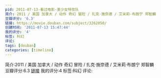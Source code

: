 ```yaml
---
pid: 2011-07-13-看过电影-美少女特攻队
简介: 2011 / 美国 加拿大 / 动作 奇幻 冒险 / 扎克·施奈德 / 艾米莉·布朗宁 郑智麟
豆瓣评分: '6.3'
链接: https://movie.douban.com/subject/3262050/
创建时间: '2011-07-13 15:47:44'
我的评分: '4'
标签: 科幻
评论:
tags: [douban]
categories: [timeline]
---
```

简介:2011 / 美国 加拿大 / 动作 奇幻 冒险 / 扎克·施奈德 / 艾米莉·布朗宁 郑智麟
豆瓣评分:6.3
[链接](https://movie.douban.com/subject/3262050/)
我的评分:4
标签:科幻
评论:
